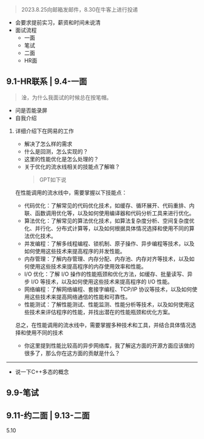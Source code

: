 >2023.8.25向邮箱发邮件，8.30在牛客上进行投递

+ 会要求提前实习，薪资和时间未说清
+ 面试流程
	+ 一面
	+ 笔试
	+ 二面
	+ HR面

## 9.1-HR联系 | 9.4-一面

>淦，为什么我面试的时候总在按笔帽。

+ 问是否能录屏
+ 自我介绍

1. 详细介绍下在网易的工作
	+ 解决了怎么样的需求
	+ 什么是回测，怎么实现的？
	+ 这里的性能优化是怎么处理的？
	+ 关于优化的流水线相关的技能点了解嘛？
		>GPT如下说

	在性能调用的流水线中，需要掌握以下技能点：
	+ 代码优化：了解常见的代码优化技术，如缓存、循环展开、代码重排、内联、函数调用优化等，以及如何使用编译器和代码分析工具来进行优化。
	+ 算法优化：了解常见的算法优化技术，如算法复杂度分析、空间复杂度优化、并行化、分布式计算等，以及如何根据具体情况选择和使用不同的算法优化技术。
	+ 并发编程：了解多线程编程、锁机制、原子操作、异步编程等技术，以及如何使用这些技术来提高程序的并发性能。
	+ 内存管理：了解内存管理、内存分配、内存池、内存对齐等技术，以及如何使用这些技术来提高程序的内存使用效率和性能。
	+ I/O 优化：了解 I/O 操作的性能瓶颈和优化方法，如缓存、批量读写、异步 I/O 等技术，以及如何使用这些技术来提高程序的 I/O 性能。
	+ 网络编程：了解网络编程、套接字编程、TCP/IP 协议等技术，以及如何使用这些技术来提高网络通信的性能和可靠性。
	+ 性能测试：了解性能测试、性能监测、性能分析等技术，以及如何使用这些技术来评估程序的性能，并找出潜在的性能瓶颈和优化方案。

	总之，在性能调用的流水线中，需要掌握多种技术和工具，并结合具体情况选择和使用不同的技术

	+ 你这里提到性能比较高的异步网络库，我了解这方面的开源方面应该做的很多了，那么你在这方面的贡献是什么？

---

+ 说一下C++多态的概念

## 9.9-笔试

## 9.11-约二面 | 9.13-二面

5.10